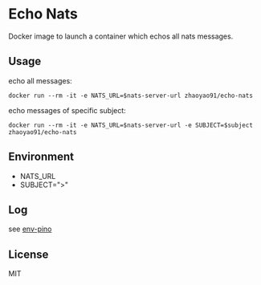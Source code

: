 # Echo Nats

Docker image to launch a container which echos all nats messages.

## Usage

echo all messages:

```
docker run --rm -it -e NATS_URL=$nats-server-url zhaoyao91/echo-nats
```

echo messages of specific subject:

```
docker run --rm -it -e NATS_URL=$nats-server-url -e SUBJECT=$subject zhaoyao91/echo-nats
```

## Environment

- NATS_URL
- SUBJECT=">"

## Log

see [env-pino](https://github.com/zhaoyao91/env-pino)

## License

MIT